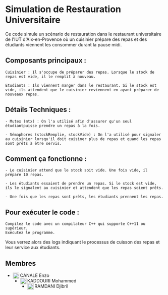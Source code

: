 # Simulation de Restauration Universitaire

Ce code simule un scénario de restauration dans le restaurant universitaire de l'IUT d'Aix-en-Provence où un cuisinier prépare des repas et des étudiants viennent les consommer durant la pause midi.
## Composants principaux :

    Cuisinier : Il s'occupe de préparer des repas. Lorsque le stock de repas est vide, il le remplit à nouveau.

    Etudiants : Ils viennent manger dans le restaurant. Si le stock est vide, ils attendent que le cuisinier reviennent en ayant préparer de nouveaux repas.

## Détails Techniques :

    - Mutex (mtx) : On l'a utilisé afin d'assurer qu'un seul étudiantpuisse prendre un repas à la fois.

    - Sémaphores (stockRemplie, stockVide) : On l'a utilisé pour signaler au cuisinier lorsqu'il doit cuisiner plus de repas et quand les repas sont prêts à être servis.

## Comment ça fonctionne :

    - Le cuisinier attend que le stock soit vide. Une fois vide, il prépare 10 repas.

    - Les étudiants essaient de prendre un repas. Si le stock est vide, ils le signalent au cuisinier et attendent que les repas soient prêts.

    - Une fois que les repas sont prêts, les étudiants prennent les repas.

## Pour exécuter le code :

    Compilez le code avec un compilateur C++ qui supporte C++11 ou supérieur.
    Exécutez le programme.

Vous verrez alors des logs indiquant le processus de cuisson des repas et leur service aux étudiants.



## Membres

- CANALE Enzo <img align="left" src="https://avatars.githubusercontent.com/u/92590811" alt="profile" width="20" height="20"/>
- KADDOURI Mohammed <img align="left" src="https://avatars.githubusercontent.com/u/98416541" alt="profile" width="20" height="20"/>
- RAMDANI Djibril <img align="left" src="https://avatars.githubusercontent.com/u/92161799" alt="profile" width="20" height="20"/>
